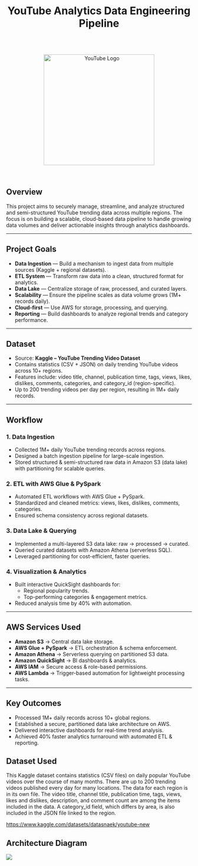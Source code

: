 <h1 align="center">YouTube Analytics Data Engineering Pipeline</h1>

<br>
<br>

<p align="center">
  <img src="https://upload.wikimedia.org/wikipedia/commons/b/b8/YouTube_Logo_2017.svg" alt="YouTube Logo" width="300"/>
</p>

<br>
  
## Overview  
This project aims to securely manage, streamline, and analyze structured and semi-structured YouTube trending data across multiple regions. The focus is on building a scalable, cloud-based data pipeline to handle growing data volumes and deliver actionable insights through analytics dashboards.

---

## Project Goals  
- **Data Ingestion** — Build a mechanism to ingest data from multiple sources (Kaggle + regional datasets).  
- **ETL System** — Transform raw data into a clean, structured format for analytics.  
- **Data Lake** — Centralize storage of raw, processed, and curated layers.  
- **Scalability** — Ensure the pipeline scales as data volume grows (1M+ records daily).  
- **Cloud-first** — Use AWS for storage, processing, and querying.  
- **Reporting** — Build dashboards to analyze regional trends and category performance.  

---

## Dataset  
- Source: **Kaggle – YouTube Trending Video Dataset**  
- Contains statistics (CSV + JSON) on daily trending YouTube videos across 10+ regions.  
- Features include: video title, channel, publication time, tags, views, likes, dislikes, comments, categories, and category_id (region-specific).  
- Up to 200 trending videos per day per region, resulting in 1M+ daily records.  

---

## Workflow  

### 1. Data Ingestion  
- Collected 1M+ daily YouTube trending records across regions.  
- Designed a batch ingestion pipeline for large-scale ingestion.  
- Stored structured & semi-structured raw data in Amazon S3 (data lake) with partitioning for scalable queries.  

### 2. ETL with AWS Glue & PySpark  
- Automated ETL workflows with AWS Glue + PySpark.  
- Standardized and cleaned metrics: views, likes, dislikes, comments, categories.  
- Ensured schema consistency across regional datasets.  

### 3. Data Lake & Querying  
- Implemented a multi-layered S3 data lake: raw → processed → curated.  
- Queried curated datasets with Amazon Athena (serverless SQL).  
- Leveraged partitioning for cost-efficient, faster queries.  

### 4. Visualization & Analytics  
- Built interactive QuickSight dashboards for:  
  - Regional popularity trends.  
  - Top-performing categories & engagement metrics.  
- Reduced analysis time by 40% with automation.  

---

## AWS Services Used  
- **Amazon S3** → Central data lake storage.  
- **AWS Glue + PySpark** → ETL orchestration & schema enforcement.  
- **Amazon Athena** → Serverless querying on partitioned S3 data.  
- **Amazon QuickSight** → BI dashboards & analytics.  
- **AWS IAM** → Secure access & role-based permissions.  
- **AWS Lambda** → Trigger-based automation for lightweight processing tasks.  

---

## Key Outcomes  
- Processed 1M+ daily records across 10+ global regions.  
- Established a secure, partitioned data lake architecture on AWS.  
- Delivered interactive dashboards for real-time trend analysis.  
- Achieved 40% faster analytics turnaround with automated ETL & reporting.  

## Dataset Used
This Kaggle dataset contains statistics (CSV files) on daily popular YouTube videos over the course of many months. There are up to 200 trending videos published every day for many locations. The data for each region is in its own file. The video title, channel title, publication time, tags, views, likes and dislikes, description, and comment count are among the items included in the data. A category_id field, which differs by area, is also included in the JSON file linked to the region.

https://www.kaggle.com/datasets/datasnaek/youtube-new

## Architecture Diagram
<img src="architecture.jpeg">

